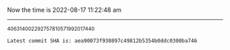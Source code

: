 Now the time is 2022-08-17 11:22:48 am

---

<small>406314002292757810571992017440</small>

```txt
Latest commit SHA is: aea90073f930897c49812b5354b0ddc0300ba746
```
